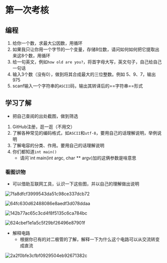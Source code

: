 # 第一次考核

## 编程

1. 给你一个数，求最大公因数，用循环
2. 如果我只让你用一个字节的一个变量，存储8位数，请问如何如何把它提取出来这8个数，用循环
3. 给一句英文，例如`how old are you?`，将首字母大写，英文句子，自己给自己一句话
4. 输入3个数（没有0），做到将其合成最大的三位整数。例如 5、9、7，输出975
5. scanf输入一个字符串的`ASCII`码，输出其转译后的==字符串==形式

## 学习了解

- 把自己查阅的出处截图，做到筛选

1. GitHub注册，逛一逛（不用交）
2. 了解各种常见的编码格式，如`ASCII`和`utf-8`，要用自己的话理解说明，举例说明
3. 了解电容的分类、作用。要用自己的话理解说明
4. 你们都知道`int main()`
   - 请问`int main(int argc, char ** argv)加的这俩参数是啥意思

### 看图识物

- 可以借助互联网工具，认识一下这些图，并以自己的理解做出说明

![7fa8dfcf3999543da51c98ce337dcb72](https://github.com/SunXun-creator/-/blob/main/142b77ac65c3cd4f8f5135c6ca784bc.jpg)

![64fc630d62488086e8aedf3d078ddaa](https://github.com/SunXun-creator/-/blob/main/64fc630d62488086e8aedf3d078ddaa.jpg)

![142b77ac65c3cd4f8f5135c6ca784bc](https://github.com/SunXun-creator/-/blob/main/142b77ac65c3cd4f8f5135c6ca784bc.jpg)

![624cbef1e1a5c5f29bf26496e87901f](https://github.com/SunXun-creator/-/blob/main/624cbef1e1a5c5f29bf26496e87901f.jpg)


- 解释电路
  - 根据你已有的对二极管的了解，解释一下为什么这个电路可以从交流转变成直流

![2a2f0bfe3cfbf0929504eb92671382c](https://github.com/SunXun-creator/-/blob/main/2a2f0bfe3cfbf0929504eb92671382c.png)
